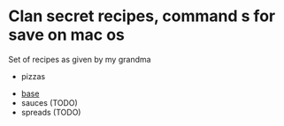 # Clan secret recipes, command s for save on mac os

Set of recipes as given by my grandma

* pizzas
- [base](./pizzas/base.md)
- sauces (TODO)
- spreads (TODO)
